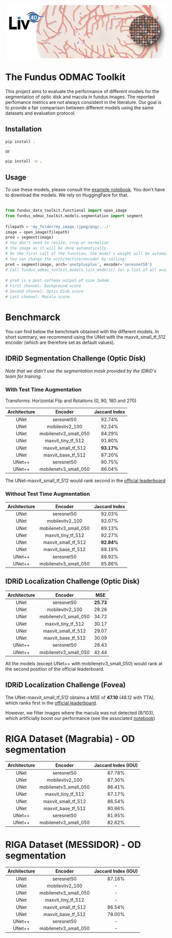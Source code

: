 ![header](imgs/header.png)


# The Fundus ODMAC Toolkit

This project aims to evaluate the performance of different models for the segmentation of optic disk and macula in fundus images. The reported perfomance metrics are not always consistent in the literature. Our goal is to provide a fair comparison between different models using the same datasets and evaluation protocol.


## Installation

```bash
pip install .
```

or
```bash
pip install -e .
```

## Usage

To use these models, please consult the [example notebook](notebooks/test_models.ipynb). You don't have to download the models. We rely on HuggingFace for that.
```python

from fundus_data_toolkit.functional import open_image
from fundus_odmac_toolkit.models.segmentation import segment

filepath = 'my_folder/my_image.(jpeg/png/...)'
image = open_image(filepath)
pred = segment(image) 
# You don't need to resize, crop or normalize 
# the image as it will be done automatically.
# On the first call of the function, the model's weight will be automatically downloaded.
# You can change the architecture/encoder by calling:
pred = segment(image, arch='unetplusplus', encoder='seresnet50')
# Call fundus_odmac_toolkit.models.list_models() for a list of all available models.

# pred is a post-softmax output of size 3xHxW. 
# First channel: Background score
# Second channel: Optic Disk score
# Last channel: Macula score.

```

# Benchmarck
You can find below the benchmark obtained with the different models. In short summary, we recommend using the UNet with the maxvit_small_tf_512 encoder (which are therefore set as default values).
## IDRiD Segmentation Challenge (Optic Disk)

*Note that we didn't use the segmentation mask provided by the IDRiD's team for training.*

### With Test Time Augmentation
Transforms: Horizontal Flip and Rotations (0, 90, 180 and 270)

| Architecture 	|        Encoder        	| Jaccard Index 	|
|:------------:	|:---------------------:	|:-------------:	|
| UNet         	| seresnet50            	| 92.74%        	|
| UNet         	| mobilevitv2_100       	| 92.24%        	|
| UNet         	| mobilenetv3_small_050 	| 84.29%        	|
| UNet         	| maxvit_tiny_tf_512    	| 91.80%        	|
| UNet         	| maxvit_small_tf_512   	| **93.17%**    	|
| UNet         	| maxvit_base_tf_512    	| 87.20%        	|
| UNet++       	| seresnet50            	| 90.75%        	|
| UNet++       	| mobilenetv3_small_050 	| 86.04%        	|


The UNet-maxvit_small_tf_512 would rank second in the [official leaderboard](https://idrid.grand-challenge.org/Leaderboard/)

### Without Test Time Augmentation

| Architecture 	|        Encoder        	| Jaccard Index 	|
|:------------:	|:---------------------:	|:-------------:	|
| UNet         	| seresnet50            	| 92.03%        	|
| UNet         	| mobilevitv2_100       	| 92.07%        	|
| UNet         	| mobilenetv3_small_050 	| 89.13%        	|
| UNet         	| maxvit_tiny_tf_512    	| 92.27%            |
| UNet         	| maxvit_small_tf_512   	| **92.84%**        |
| UNet         	| maxvit_base_tf_512    	| 88.19%        	|
| UNet++       	| seresnet50            	| 88.92%        	|
| UNet++       	| mobilenetv3_small_050 	| 85.86%        	|

## IDRiD Localization Challenge (Optic Disk)


| Architecture 	|        Encoder        	|  MSE  	|
|:------------:	|:---------------------:	|:-----:	|
| UNet         	| seresnet50            	| **25.73**	|
| UNet         	| mobilevitv2_100       	| 28.26 	|
| UNet         	| mobilenetv3_small_050 	| 34.72 	|
| UNet         	| maxvit_tiny_tf_512    	| 30.17 	|
| UNet         	| maxvit_small_tf_512   	| 29.07 	|
| UNet         	| maxvit_base_tf_512    	| 30.09 	|
| UNet++       	| seresnet50            	| 28.43 	|
| UNet++       	| mobilenetv3_small_050 	| 42.44 	|

All the models (except UNet++ with mobilenetv3_small_050) would rank at the second position of the official leaderboard. 
## IDRiD Localization Challenge (Fovea)


The UNet-maxvit_small_tf_512 obtains a MSE of **47.10** (48.12 with TTA), which ranks first in the [official leaderboard](https://idrid.grand-challenge.org/Leaderboard/).


However, we filter images where the macula was not detected (8/103), which artificially boost our performance (see the associated [notebook](notebooks/idrid_eval.ipynb))


# RIGA Dataset (Magrabia) - OD segmentation


| Architecture 	|        Encoder        	| Jaccard Index (IOU) 	|
|:------------:	|:---------------------:	|:-------------------:	|
| UNet         	| seresnet50            	| 87.78%              	|
| UNet         	| mobilevitv2_100       	| 87.30%              	|
| UNet         	| mobilenetv3_small_050 	| 86.41%              	|
| UNet         	| maxvit_tiny_tf_512    	| 87.17%              	|
| UNet         	| maxvit_small_tf_512   	| 86.54%              	|
| UNet         	| maxvit_base_tf_512    	| 80.66%              	|
| UNet++       	| seresnet50            	| 81.95%              	|
| UNet++       	| mobilenetv3_small_050 	| 82.62%              	|

# RIGA Dataset (MESSIDOR) - OD segmentation


| Architecture 	|        Encoder        	| Jaccard Index (IOU) 	|
|:------------:	|:---------------------:	|:-------------------:	|
| UNet         	| seresnet50            	| 87.16%              	|
| UNet         	| mobilevitv2_100       	| -                   	|
| UNet         	| mobilenetv3_small_050 	| -                   	|
| UNet         	| maxvit_tiny_tf_512    	| -                   	|
| UNet         	| maxvit_small_tf_512   	| 86.54%              	|
| UNet         	| maxvit_base_tf_512    	| 78.00%                |
| UNet++       	| seresnet50            	| -                   	|
| UNet++       	| mobilenetv3_small_050 	| -                   	|
